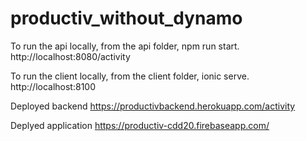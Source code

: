 # productiv_without_dynamo

To run the api locally, from the api folder, npm run start. http://localhost:8080/activity

To run the client locally, from the client folder, ionic serve. http://localhost:8100

Deployed backend https://productivbackend.herokuapp.com/activity

Deplyed application https://productiv-cdd20.firebaseapp.com/
